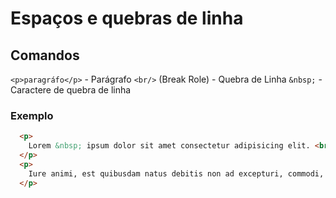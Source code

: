 # Espaços e quebras de linha

## Comandos
  `<p>paragráfo</p>` - Parágrafo
  `<br/>` (Break Role) - Quebra de Linha
  `&nbsp;` - Caractere de quebra de linha

  ### Exemplo
  ```html
    <p>
      Lorem &nbsp; ipsum dolor sit amet consectetur adipisicing elit. <br/>Iure animi, est quibusdam natus debitis non ad excepturi, commodi, id similique error expedita dolore dolores culpa sunt blanditiis reprehenderit amet doloribus.
    </p>
    <p>
      Iure animi, est quibusdam natus debitis non ad excepturi, commodi, id similique error expedita dolore dolores culpa sunt blanditiis reprehenderit amet doloribus.
    </p>
  ```
  